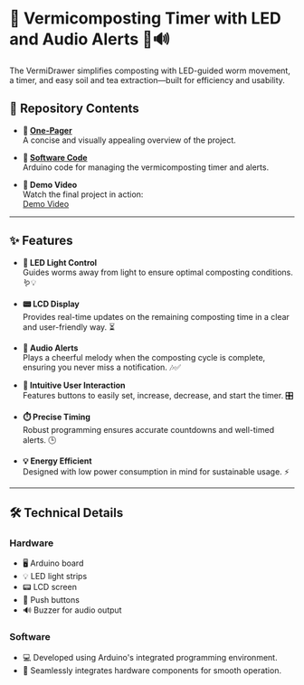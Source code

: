 # 🌱 Vermicomposting Timer with LED and Audio Alerts 🚦🔊

The VermiDrawer simplifies composting with LED-guided worm movement, a timer, and easy soil and tea extraction—built for efficiency and usability.

## 📂 Repository Contents

- **📄 [One-Pager](One-pager.pdf)**  
  A concise and visually appealing overview of the project.

- **📜 [Software Code]([https://github.com/your-repo-name/Vermicomposting-Project](https://github.com/hyeonjijung1/Past_Project/blob/main/Vermicomposting%20Project))**  
  Arduino code for managing the vermicomposting timer and alerts.
  
 - **🎥 Demo Video**  
  Watch the final project in action:  
  [Demo Video](https://drive.google.com/drive/folders/1_5Qi9QS3mzBB9xf154O1IKvN4aYNpkZQ)

---

## ✨ Features

- **🌟 LED Light Control**  
  Guides worms away from light to ensure optimal composting conditions. 🪱💡

- **📟 LCD Display**  
  Provides real-time updates on the remaining composting time in a clear and user-friendly way. ⏳

- **🎵 Audio Alerts**  
  Plays a cheerful melody when the composting cycle is complete, ensuring you never miss a notification. 🎶✅

- **🔘 Intuitive User Interaction**  
  Features buttons to easily set, increase, decrease, and start the timer. 🎛️

- **⏱️ Precise Timing**  
  Robust programming ensures accurate countdowns and well-timed alerts. 🕒

- **💡 Energy Efficient**  
  Designed with low power consumption in mind for sustainable usage. ⚡

---

## 🛠️ Technical Details

### **Hardware**
- 🖥️ Arduino board
- 💡 LED light strips
- 📟 LCD screen
- 🔘 Push buttons
- 🔊 Buzzer for audio output

### **Software**
- 💻 Developed using Arduino's integrated programming environment.
- 🤖 Seamlessly integrates hardware components for smooth operation.
